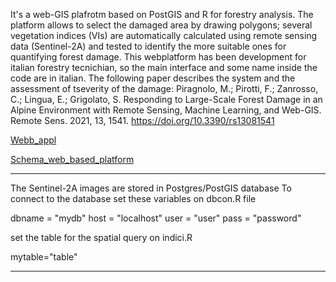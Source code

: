 
It's a web-GIS  plafrotm based on PostGIS and R for forestry analysis.
The platform allows to select the damaged area by drawing polygons; several vegetation indices (VIs) are automatically calculated using remote sensing data (Sentinel-2A) 
and tested to identify the more suitable ones for quantifying forest damage.
This webplatform has been development for italian forestry tecnichian, so the main interface and some name inside the code are in italian. 
The following paper describes the system and the assessment of tseverity of the damage: 
Piragnolo, M.; Pirotti, F.; Zanrosso, C.; Lingua, E.; Grigolato, S. Responding to Large-Scale Forest Damage in an Alpine Environment with Remote Sensing, Machine Learning, and Web-GIS. 
Remote Sens. 2021, 13, 1541. https://doi.org/10.3390/rs13081541

[Webb_appl](https://github.com/markgis8/Infortrac/assets/4560446/231b96c3-d932-4924-b131-62962953ce71)

[Schema_web_based_platform](https://github.com/markgis8/Infortrac/assets/4560446/9fd7e664-b947-4cc8-8f7a-e71aa208ccb3)


**************
The Sentinel-2A images are stored in Postgres/PostGIS database
To connect to the database set these variables on dbcon.R file 

 dbname = "mydb"
 host = "localhost"
 user = "user"
 pass = "password"
 
set the table for the spatial query on indici.R 

  mytable="table"
  
****************
  
